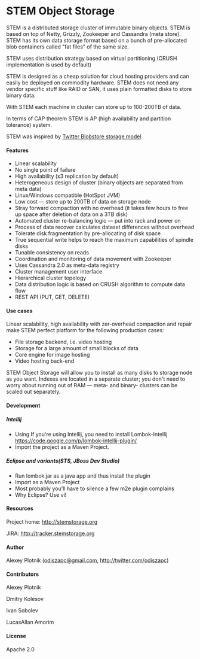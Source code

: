 # STEM Object Storage

STEM is a distributed storage cluster of immutable binary objects. STEM is based on top of Netty, Grizzly, Zookeeper and Cassandra (meta store). STEM has its own data storage format based on a bunch of pre-allocated blob containers called "fat files" of the same size.

STEM uses distribution strategy based on virtual partitioning (CRUSH implementation is used by default)

STEM is designed as a cheap solution for cloud hosting providers and can easily be deployed on commodity hardware. STEM does not need any vendor specific stuff like RAID or SAN, it uses plain formatted disks to store binary data.

With STEM each machine in cluster can store up to 100-200TB of data.

In terms of CAP theorem STEM is AP (high availability and partition tolerance) system.

STEM was inspired by [Twitter Blobstore storage model](https://blog.twitter.com/2012/blobstore-twitter%E2%80%99s-house-photo-storage-system)

#### Features
- Linear scalability
- No single point of failure
- High availability (x3 replication by default)
- Heterogeneous design of cluster (binary objects are separated from meta data)
- Linux/Windows compatible (HotSpot JVM)
- Low cost — store up to 200TB of data on storage node
- Stray forward compaction with no overhead (it takes few hours to free up space after deletion of data on a 3TB disk)
- Automated cluster re-balancing logic — put into rack and power on
- Process of data recover calculates dataset differences without overhead
- Tolerate disk fragmentation by pre-allocating of disk space
- True sequential write helps to reach the maximum capabilities of spindle disks
- Tunable consistency on reads
- Coordination and monitoring of data movement with Zookeeper
- Uses Cassandra 2.0 as meta-data registry
- Cluster management user interface
- Hierarchical cluster topology
- Data distribution logic is based on CRUSH algorithm to compute data flow
- REST API (PUT, GET, DELETE)

#### Use cases
Linear scalability, high availability with zer-overhead compaction and repair make STEM perfect platform for the following production cases:
- File storage backend, i.e. video hosting
- Storage for a large amount of small blocks of data
- Core engine for image hosting
- Video hosting back-end

STEM Object Storage will allow you to install as many disks to storage node as you want. Indexes are located in a separate cluster; you don't need to worry about running out of RAM — meta- and binary- clusters can be scaled out separately.

#### Development
##### Intellij
- Using  If you're using Intellij, you need to install Lombok-Intellij https://code.google.com/p/lombok-intellij-plugin/
- Import the project as a Maven Project.

##### Eclipse and variants(STS, JBoss Dev Studio)
- Run lombok.jar as a java app and thus install the plugin
- Import as a Maven Project
- Most probably you'll have to silence a few m2e plugin complains
- Why Eclipse? Use vi!

#### Resources
Project home: http://stemstorage.org

JIRA: http://tracker.stemstorage.org


#### Author
Alexey Plotnik (odiszapc@gmail.com, http://twitter.com/odiszapc)

#### Contributors
Alexey Plotnik

Dmitry Kolesov

Ivan Sobolev

LucasAllan Amorim

#### License
Apache 2.0
